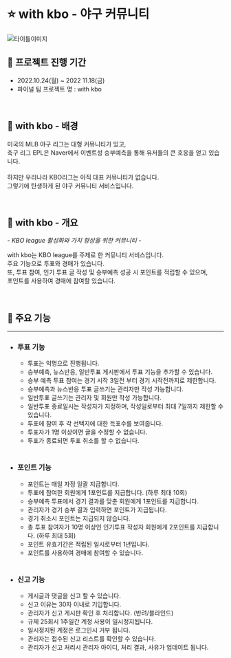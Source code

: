 # ⭐️ with kbo - 야구 커뮤니티 

![타이틀이미지](https://user-images.githubusercontent.com/124366993/219135142-b1ca7225-84e8-4933-acf0-16a9cf38a0ca.png)


## 💜 프로젝트 진행 기간
- 2022.10.24(월) ~ 2022 11.18(금) 
- 파이널 팀 프로젝트 명 : with kbo


</br>

## 🎵 with kbo - 배경
미국의 MLB 야구 리그는 대형 커뮤니티가 있고,  
축구 리그 EPL은 Naver에서 이벤트성 승부예측을 통해 유저들의 큰 호응을 얻고 있습니다.  
<br/>
하지만 우리나라 KBO리그는 아직 대표 커뮤니티가 없습니다.  
그렇기에 탄생하게 된 야구 커뮤니티 서비스입니다.  

</br>

## 💜 with kbo - 개요
*- KBO league 활성화와 가치 향상을 위한 커뮤니티 -*  

with kbo는 KBO league를 주제로 한 커뮤니티 서비스입니다.   
주요 기능으로 투표와 경매가 있습니다.  
또, 투표 참여, 인기 투표 글 작성 및 승부예측 성공 시 포인트를 적립할 수 있으며,   
포인트를 사용하여 경매에 참여할 있습니다.   

</br>

## 💜 주요 기능
---
- ### 투표 기능
    - 투표는 익명으로 진행됩니다.
    - 승부예측, 뉴스반응, 일반투표 게시판에서 투표 기능을 추가할 수 있습니다. 
    - 승부 예측 투표 참여는 경기 시작 3일전 부터 경기 시작전까지로 제한합니다.
    - 승부예측과 뉴스반응 투표 글쓰기는 관리자만 작성 가능합니다.
    - 일반투표 글쓰기는 관리자 및 회원만 작성 가능합니다.  
    - 일반투표 종료일시는 작성자가 지정하며, 작성일로부터 최대 7일까지 제한할 수 있습니다. 
    - 투표에 참여 후 각 선택지에 대한 득표수를 보여줍니다. 
    - 투표자가 1명 이상이면 글을 수정할 수 없습니다. 
    - 투표가 종료되면 투표 취소를 할 수 없습니다.  
    <br/>
- ### 포인트 기능
    - 포인트는 매일 자정 일괄 지급합니다.
    - 투표에 참여한 회원에게 1포인트를 지급합니다. (하루 최대 10회)  
    - 승부예측 투표에서 경기 결과를 맞춘 회원에게 1포인트를 지급합니다.
    - 관리자가 경기 승부 결과 입력하면 포인트가 지급됩니다. 
    - 경기 취소시 포인트는 지급되지 않습니다. 
    - 총 투표 참여자가 10명 이상인 인기투표 작성자 회원에게 2포인트를 지급합니다. (하루 최대 5회)
    - 포인트 유효기간은 적립된 일시로부터 1년입니다.
    - 포인트를 사용하여 경매에 참여할 수 있습니다.
    <br/>
- ### 신고 기능
    - 게시글과 댓글을 신고 할 수 있습니다.
    - 신고 이유는 30자 이내로 기입합니다.
    - 관리자가 신고 게시판 확인 후 처리합니다. (반려/블라인드) 
    - 규제 25회시 1주일간 계정 사용이 일시정지됩니다.
    - 일시정지된 계정은 로그인시 거부 됩니다. 
    - 관리자는 접수된 신고 리스트를 확인할 수 있습니다. 
    - 관리자가 신고 처리시 관리자 아이디, 처리 결과, 사유가 업데이트 됩니다.  
</br>
